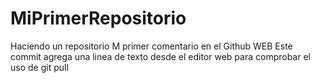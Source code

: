# MiPrimerRepositorio
Haciendo un repositorio
M primer comentario en el Github WEB
Este commit agrega una linea de texto desde el editor web para comprobar el uso de git pull

